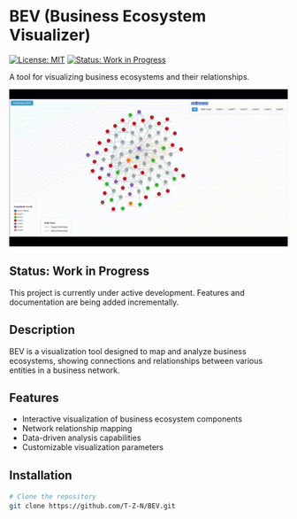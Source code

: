# BEV (Business Ecosystem Visualizer)

[![License: MIT](https://img.shields.io/badge/License-MIT-yellow.svg)](https://opensource.org/licenses/MIT)
[![Status: Work in Progress](https://img.shields.io/badge/Status-Work%20in%20Progress-yellow)](https://github.com/T-Z-N/BEV)

A tool for visualizing business ecosystems and their relationships.

<p align="center">
  <img src="gif/BEV.gif" width="800" alt="BEV Demo">
</p>

## Status: Work in Progress

This project is currently under active development. Features and documentation are being added incrementally.

## Description

BEV is a visualization tool designed to map and analyze business ecosystems, showing connections and relationships between various entities in a business network.

## Features

- Interactive visualization of business ecosystem components
- Network relationship mapping
- Data-driven analysis capabilities
- Customizable visualization parameters

## Installation

```bash
# Clone the repository
git clone https://github.com/T-Z-N/BEV.git
